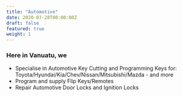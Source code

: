 ```yaml
---
title: "Automotive"
date: 2020-07-28T00:00:00Z
draft: false
featured: true
weight: 1
---
```


### Here in Vanuatu, we

- Specialise in Automotive Key Cutting and Programming Keys for: Toyota/Hyundai/Kia/Chev/Nissan/Mitsubishi/Mazda - and more
- Program and supply Flip Keys/Remotes
- Repair Automotive Door Locks and Ignition Locks
